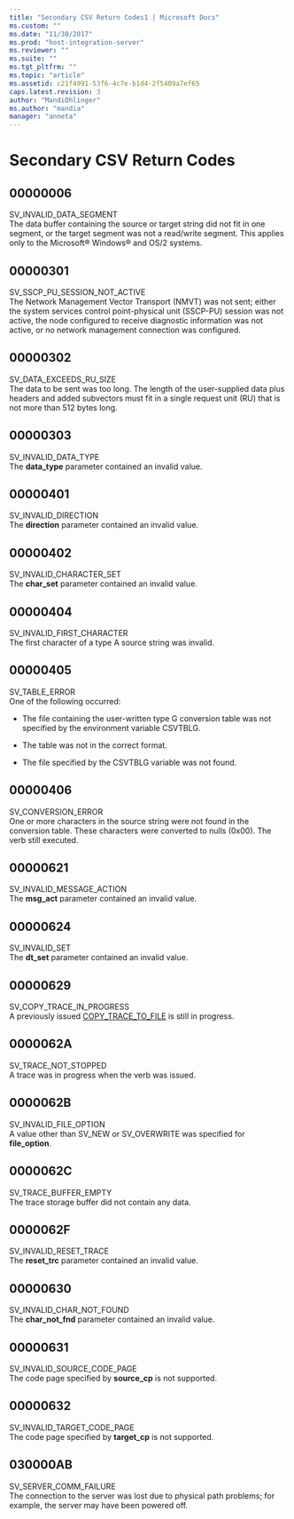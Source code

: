 ```yaml
---
title: "Secondary CSV Return Codes1 | Microsoft Docs"
ms.custom: ""
ms.date: "11/30/2017"
ms.prod: "host-integration-server"
ms.reviewer: ""
ms.suite: ""
ms.tgt_pltfrm: ""
ms.topic: "article"
ms.assetid: c21f4991-53f6-4c7e-b1d4-2f5409a7ef65
caps.latest.revision: 3
author: "MandiOhlinger"
ms.author: "mandia"
manager: "anneta"
---
```

# Secondary CSV Return Codes
## 00000006  
 SV_INVALID_DATA_SEGMENT  
 The data buffer containing the source or target string did not fit in one segment, or the target segment was not a read/write segment. This applies only to the Microsoft® Windows® and OS/2 systems.  
  
## 00000301  
 SV_SSCP_PU_SESSION_NOT_ACTIVE  
 The Network Management Vector Transport (NMVT) was not sent; either the system services control point-physical unit (SSCP-PU) session was not active, the node configured to receive diagnostic information was not active, or no network management connection was configured.  
  
## 00000302  
 SV_DATA_EXCEEDS_RU_SIZE  
 The data to be sent was too long. The length of the user-supplied data plus headers and added subvectors must fit in a single request unit (RU) that is not more than 512 bytes long.  
  
## 00000303  
 SV_INVALID_DATA_TYPE  
 The **data_type** parameter contained an invalid value.  
  
## 00000401  
 SV_INVALID_DIRECTION  
 The **direction** parameter contained an invalid value.  
  
## 00000402  
 SV_INVALID_CHARACTER_SET  
 The **char_set** parameter contained an invalid value.  
  
## 00000404  
 SV_INVALID_FIRST_CHARACTER  
 The first character of a type A source string was invalid.  
  
## 00000405  
 SV_TABLE_ERROR  
 One of the following occurred:  
  
-   The file containing the user-written type G conversion table was not specified by the environment variable CSVTBLG.  
  
-   The table was not in the correct format.  
  
-   The file specified by the CSVTBLG variable was not found.  
  
## 00000406  
 SV_CONVERSION_ERROR  
 One or more characters in the source string were not found in the conversion table. These characters were converted to nulls (0x00). The verb still executed.  
  
## 00000621  
 SV_INVALID_MESSAGE_ACTION  
 The **msg_act** parameter contained an invalid value.  
  
## 00000624  
 SV_INVALID_SET  
 The **dt_set** parameter contained an invalid value.  
  
## 00000629  
 SV_COPY_TRACE_IN_PROGRESS  
 A previously issued [COPY_TRACE_TO_FILE](../core/copy-trace-to-file1.md) is still in progress.  
  
## 0000062A  
 SV_TRACE_NOT_STOPPED  
 A trace was in progress when the verb was issued.  
  
## 0000062B  
 SV_INVALID_FILE_OPTION  
 A value other than SV_NEW or SV_OVERWRITE was specified for **file_option**.  
  
## 0000062C  
 SV_TRACE_BUFFER_EMPTY  
 The trace storage buffer did not contain any data.  
  
## 0000062F  
 SV_INVALID_RESET_TRACE  
 The **reset_trc** parameter contained an invalid value.  
  
## 00000630  
 SV_INVALID_CHAR_NOT_FOUND  
 The **char_not_fnd** parameter contained an invalid value.  
  
## 00000631  
 SV_INVALID_SOURCE_CODE_PAGE  
 The code page specified by **source_cp** is not supported.  
  
## 00000632  
 SV_INVALID_TARGET_CODE_PAGE  
 The code page specified by **target_cp** is not supported.  
  
## 030000AB  
 SV_SERVER_COMM_FAILURE  
 The connection to the server was lost due to physical path problems; for example, the server may have been powered off.